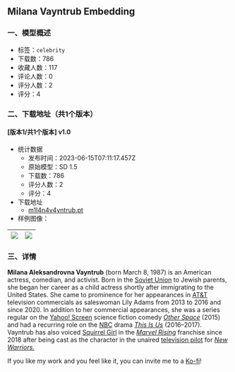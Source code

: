 ## Milana Vayntrub Embedding
### 一、模型概述

- 标签：`celebrity`
- 下载数：786
- 收藏人数：117
- 评论人数：0
- 评分人数：2
- 评分：4

### 二、下载地址（共1个版本）

#### [版本1/共1个版本] v1.0

- 统计数据
  - 发布时间：2023-06-15T07:11:17.457Z
  - 原始模型：SD 1.5
  - 下载数：786
  - 评分人数：2
  - 评分：4
- 下载地址
  - [m1l4n4v4yntrub.pt](https://civitai.com/api/download/models/70400)
- 样例图像：

| <img src="https://image.civitai.com/xG1nkqKTMzGDvpLrqFT7WA/180b6a09-0c32-4c73-9bae-67284cb0e292/width=450/786266.jpeg" /> | <img src="https://image.civitai.com/xG1nkqKTMzGDvpLrqFT7WA/81a2d504-1b4f-4a30-b0ca-fc75a51a8ca2/width=450/786263.jpeg" /> |
| ---- | ---- |


### 三、详情
<p><strong>Milana Aleksandrovna Vayntrub</strong> (born March 8, 1987) is an American actress, comedian, and activist. Born in the <a target="_blank" rel="ugc" href="https://en.wikipedia.org/wiki/Soviet_Union">Soviet Union</a> to Jewish parents, she began her career as a child actress shortly after immigrating to the United States. She came to prominence for her appearances in <a target="_blank" rel="ugc" href="https://en.wikipedia.org/wiki/AT%26T">AT&amp;T</a> television commercials as saleswoman Lily Adams from 2013 to 2016 and since 2020. In addition to her commercial appearances, she was a series regular on the <a target="_blank" rel="ugc" href="https://en.wikipedia.org/wiki/Yahoo!_Screen">Yahoo! Screen</a> science fiction comedy <a target="_blank" rel="ugc" href="https://en.wikipedia.org/wiki/Other_Space"><em>Other Space</em></a> (2015) and had a recurring role on the <a target="_blank" rel="ugc" href="https://en.wikipedia.org/wiki/NBC">NBC</a> drama <a target="_blank" rel="ugc" href="https://en.wikipedia.org/wiki/This_Is_Us"><em>This Is Us</em></a> (2016–2017). Vayntrub has also voiced <a target="_blank" rel="ugc" href="https://en.wikipedia.org/wiki/Squirrel_Girl">Squirrel Girl</a> in the <a target="_blank" rel="ugc" href="https://en.wikipedia.org/wiki/Marvel_Rising"><em>Marvel Rising</em></a> franchise since 2018 after being cast as the character in the unaired <a target="_blank" rel="ugc" href="https://en.wikipedia.org/wiki/Television_pilot">television pilot</a> for <a target="_blank" rel="ugc" href="https://en.wikipedia.org/wiki/New_Warriors_(TV_pilot)"><em>New Warriors.</em></a></p><p></p><p>If you like my work and you feel like it, you can invite me to a <a rel="ugc" href="https://ko-fi.com/sstylerdurden">Ko-fi</a>!</p>